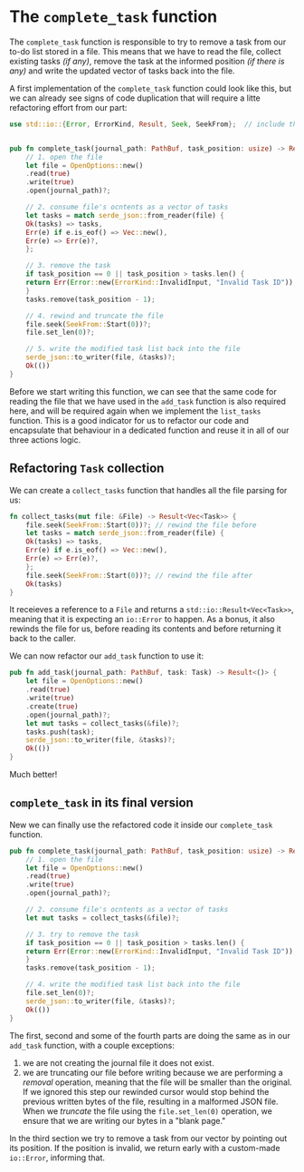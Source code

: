 # The `complete_task` function

The `complete_task` function is responsible to try to remove a task from our to-do list stored in a
file. This means that we have to read the file, collect existing tasks *(if any)*, remove the task
at the informed position *(if there is any)* and write the updated vector of tasks back into the
file.

A first implementation of the `complete_task` function could look like this, but we can already see
signs of code duplication that will require a litte refactoring effort from our part:

```rust
use std::io::{Error, ErrorKind, Result, Seek, SeekFrom};  // include the `Error` type


pub fn complete_task(journal_path: PathBuf, task_position: usize) -> Result<()> {
    // 1. open the file
    let file = OpenOptions::new()
	.read(true)
	.write(true)
	.open(journal_path)?;

    // 2. consume file's ocntents as a vector of tasks
    let tasks = match serde_json::from_reader(file) {
	Ok(tasks) => tasks,
	Err(e) if e.is_eof() => Vec::new(),
	Err(e) => Err(e)?,
    };

    // 3. remove the task
    if task_position == 0 || task_position > tasks.len() {
	return Err(Error::new(ErrorKind::InvalidInput, "Invalid Task ID"));
    }
    tasks.remove(task_position - 1);

    // 4. rewind and truncate the file
    file.seek(SeekFrom::Start(0))?;
    file.set_len(0)?;

    // 5. write the modified task list back into the file
    serde_json::to_writer(file, &tasks)?;
    Ok(())
}
```

Before we start writing this function, we can see that the same code for reading the file that we
have used in the `add_task` function is also required here, and will be required again when we
implement the `list_tasks` function. This is a good indicator for us to refactor our code and
encapsulate that behaviour in a dedicated function and reuse it in all of our three actions logic.

## Refactoring `Task` collection

We can create a `collect_tasks` function that handles all the file parsing for us:

```rust
fn collect_tasks(mut file: &File) -> Result<Vec<Task>> {
    file.seek(SeekFrom::Start(0))?; // rewind the file before
    let tasks = match serde_json::from_reader(file) {
	Ok(tasks) => tasks,
	Err(e) if e.is_eof() => Vec::new(),
	Err(e) => Err(e)?,
    };
    file.seek(SeekFrom::Start(0))?; // rewind the file after
    Ok(tasks)
}
```

It receieves a reference to a `File` and returns a `std::io::Result<Vec<Task>>`, meaning that it is
expecting an `io::Error` to happen. As a bonus, it also rewinds the file for us, before reading its
contents and before returning it back to the caller.

We can now refactor our `add_task` function to use it:

```rust
pub fn add_task(journal_path: PathBuf, task: Task) -> Result<()> {
    let file = OpenOptions::new()
	.read(true)
	.write(true)
	.create(true)
	.open(journal_path)?;
    let mut tasks = collect_tasks(&file)?;
    tasks.push(task);
    serde_json::to_writer(file, &tasks)?;
    Ok(())
}
```

Much better!

## `complete_task` in its final version

New we can finally use the refactored code it inside our `complete_task` function.

```rust
pub fn complete_task(journal_path: PathBuf, task_position: usize) -> Result<()> {
    // 1. open the file
    let file = OpenOptions::new()
	.read(true)
	.write(true)
	.open(journal_path)?;

    // 2. consume file's ocntents as a vector of tasks
    let mut tasks = collect_tasks(&file)?;

    // 3. try to remove the task
    if task_position == 0 || task_position > tasks.len() {
	return Err(Error::new(ErrorKind::InvalidInput, "Invalid Task ID"));
    }
    tasks.remove(task_position - 1);

    // 4. write the modified task list back into the file
    file.set_len(0)?;
    serde_json::to_writer(file, &tasks)?;
    Ok(())
}
```

The first, second and some of the fourth parts are doing the same as in our `add_task` function,
with a couple exceptions:

1.  we are not creating the journal file it does not exist.
2.  we are truncating our file before writing because we are performing a *removal* operation,
    meaning that the file will be smaller than the original. If we ignored this step our rewinded
    cursor would stop behind the previous written bytes of the file, resulting in a malformed JSON
    file. When we *truncate* the file using the `file.set_len(0)` operation, we ensure that we are
    writing our bytes in a "blank page."

In the third section we try to remove a task from our vector by pointing out its position. If the
position is invalid, we return early with a custom-made `io::Error`, informing that.
